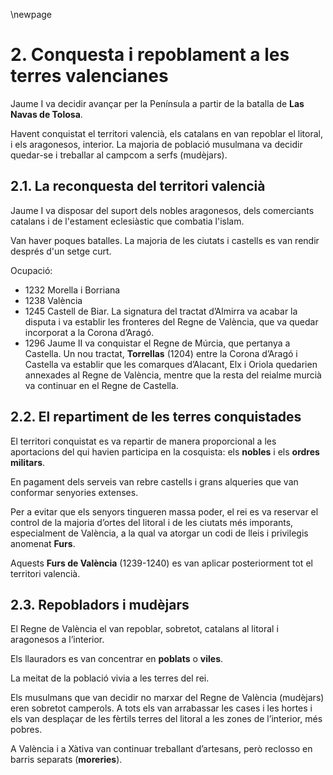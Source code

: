 \newpage

# 2. Conquesta i repoblament a les terres valencianes #

Jaume I va decidir avançar per la Península a partir de la batalla de **Las Navas de Tolosa**.

Havent conquistat el territori valencià, els catalans en van repoblar el litoral, i els aragonesos, interior. La majoria de població musulmana va decidir quedar-se i treballar al campcom a serfs (mudèjars).

## 2.1. La reconquesta del territori valencià ##

Jaume I va disposar del suport dels nobles aragonesos, dels comerciants catalans i de l'estament eclesiàstic que combatia l'islam.

Van haver poques batalles. La majoria de les ciutats i castells es van rendir després d'un setge curt.

Ocupació:

- 1232 Morella i Borriana
- 1238 València
- 1245 Castell de Biar. La signatura del tractat d’Almirra va acabar la disputa i va establir les fronteres del Regne de València, que va quedar incorporat a la Corona d’Aragó.
- 1296 Jaume II va conquistar el Regne de Múrcia, que pertanya a Castella. Un nou tractat, **Torrellas** (1204) entre la Corona d’Aragó i Castella va establir que les comarques d’Alacant, Elx i Oriola quedarien annexades al Regne de València, mentre que la resta del reialme murcià va continuar en el Regne de Castella.

## 2.2. El repartiment  de les terres conquistades ##

El territori conquistat es va repartir de manera proporcional a les aportacions del qui havien participa en la cosquista: els **nobles** i els **ordres militars**.

En pagament dels serveis van rebre castells i grans alqueries que van conformar senyories extenses.

Per a evitar que els senyors tingueren massa poder, el rei es va reservar el control de la majoria d’ortes del litoral i de les ciutats més imporants, especialment de València, a la qual va atorgar un codi de lleis i privilegis anomenat **Furs**.

Aquests **Furs de València** (1239-1240) es van aplicar posteriorment  tot el territori valencià.

## 2.3. Repobladors i mudèjars ##

El Regne de València el van repoblar, sobretot, catalans al litoral i aragonesos a l’interior.

Els llauradors es van concentrar en **poblats** o **viles**.

La meitat de la població vivia a les terres del rei.

Els musulmans que van decidir no marxar del Regne de València (mudèjars) eren sobretot camperols. A tots els van arrabassar les cases i les hortes i els van desplaçar de les fèrtils terres del litoral a les zones de l’interior, més pobres.

A València i a Xàtiva van continuar treballant d’artesans, però reclosso en barris separats (**moreries**).
